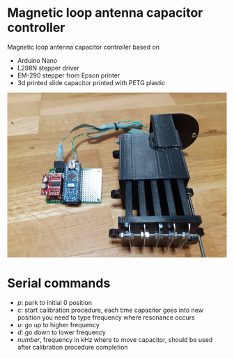# Magnetic loop antenna capacitor controller
Magnetic loop antenna capacitor controller based on 
 - Arduino Nano
 - L298N stepper driver
 - EM-290 stepper from Epson printer
 - 3d printed slide capacitor printed with PETG plastic

![alt text](images/magloop.png)

# Serial commands
 - *p*: park to initial 0 position
 - *c*: start calibration procedure, each time capacitor goes into new position you need to type frequency where resonance occurs
 - *u*: go up to higher frequency
 - *d*: go down to lower frequency
 - *number*, frequency in kHz where to move capacitor, should be used after calibration procedure completion
